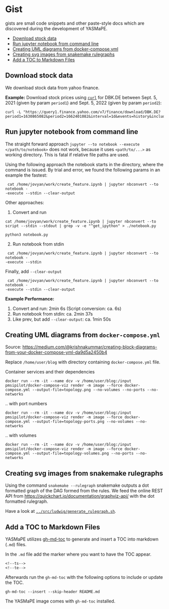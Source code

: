 # Gist

gists are small code snippets and other paste-style docs which are discovered during the development of YASMaPE.

<!--ts-->
   * [Download stock data](#download-stock-data)
   * [Run jupyter notebook from command line](#run-jupyter-notebook-from-command-line)
   * [Creating UML diagrams from docker-compose.yml](#creating-uml-diagrams-from-docker-composeyml)
   * [Creating svg images from snakemake rulegraphs](#creating-svg-images-from-snakemake-rulegraphs)
   * [Add a TOC to Markdown Files](#add-a-toc-to-markdown-files)

<!-- Created by https://github.com/ekalinin/github-markdown-toc -->
<!-- Added by: root, at: Sun Oct 30 10:00:28 UTC 2022 -->

<!--te-->

## Download stock data

We download stock data from yahoo finance.

**Example:** Download stock prices using [`curl`](https://curl.se/) for DBK.DE between Sept. 5, 2021 (given by param `period1`) and Sept. 5, 2022 (given by param `period2`):

```
curl -L "https://query1.finance.yahoo.com/v7/finance/download/DBK.DE?period1=1630865082&period2=1662401082&interval=1d&events=history&includeAdjustedClose=true"
```

## Run jupyter notebook from command line

The straight forward approach `jupyter --to notebook --execute </path/to/notebook>` does not work, because it uses `<path/to/...>` as working directory. This is fatal if relative file paths are used.

Using the following approach the notebook starts in the directory, where the command is issued. By trial and error, we found the following params in an example the fastest:

```
 cat /home/jovyan/work/create_feature.ipynb | jupyter nbconvert --to notebook -
-execute --stdin --clear-output
```

Other approaches:

1. Convert and run
```
cat /home/jovyan/work/create_feature.ipynb | jupyter nbconvert --to script --stdin --stdout | grep -v -e "^get_ipython" > ./notebook.py

python3 notebook.py
```

2. Run notebook from stdin
```
 cat /home/jovyan/work/create_feature.ipynb | jupyter nbconvert --to notebook -
-execute --stdin
```

Finally, add `--clear-output`

```
 cat /home/jovyan/work/create_feature.ipynb | jupyter nbconvert --to notebook -
-execute --stdin --clear-output
```

**Example Performance:**

1. Convert and run: 2min 6s (Script conversion: ca. 6s)
1. Run notebook from stdin: ca. 2min 37s
1. Like prev, but add `--clear-output`: ca. 1min 50s

## Creating UML diagrams from `docker-compose.yml`

Source: https://medium.com/@krishnakummar/creating-block-diagrams-from-your-docker-compose-yml-da9d5a2450b4

Replace `/home/user/blog` with directory containing `docker-compose.yml` file.

Container services and their dependencies

```
docker run --rm -it --name dcv -v /home/user/blog:/input pmsipilot/docker-compose-viz render -m image --force docker-compose.yml --output-file=topology.png --no-volumes --no-ports --no-networks
```

.. with port numbers

```
docker run --rm -it --name dcv -v /home/user/blog:/input pmsipilot/docker-compose-viz render -m image --force docker-compose.yml --output-file=topology-ports.png --no-volumes --no-networks
```

.. with volumes

```
docker run --rm -it --name dcv -v /home/user/blog:/input pmsipilot/docker-compose-viz render -m image --force docker-compose.yml --output-file=topology-volumes.png --no-ports --no-networks
```

## Creating svg images from snakemake rulegraphs

Using the command `snakemake --rulegraph` snakemake outputs a dot formatted graph of the DAG formed from the rules. We feed the online REST API from https://quickchart.io/documentation/graphviz-api/ with the dot formatted rulegraph. 

Have a look at [`../src/ludwig/generate_rulegraph.sh`](../src/ludwig/generate_rulegraph.sh).

## Add a TOC to Markdown Files

YASMaPE utilizes [gh-md-toc](https://github.com/ekalinin/github-markdown-toc) to generate and insert a TOC into markdown (`.md`) files.

In the `.md` file add the marker where you want to have the TOC appear.
```
<!--ts-->
<!--te-->
```

Afterwards run the `gh-md-toc` with the following options to include or update the TOC.
```
gh-md-toc --insert --skip-header README.md
```

The YASMaPE image comes with `gh-md-toc` installed.
